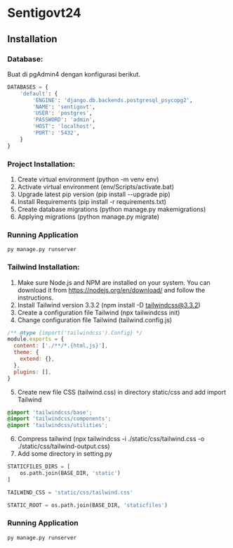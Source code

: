 # Sentigovt24

## Installation

### Database: 
Buat di pgAdmin4 dengan konfigurasi berikut.
```python
DATABASES = {
    'default': {
        'ENGINE': 'django.db.backends.postgresql_psycopg2',
        'NAME': 'sentigovt',
        'USER': 'postgres',
        'PASSWORD': 'admin',
        'HOST': 'localhost',
        'PORT': '5432',
    }
}
```

### Project Installation:
1. Create virtual environment (python -m venv env)
2. Activate virtual environment (env/Scripts/activate.bat)
3. Upgrade latest pip version (pip install --upgrade pip)
4. Install Requirements (pip install -r requirements.txt)
5. Create database migrations (python manage.py makemigrations)
6. Applying migrations (python manage.py migrate)

### Running Application
`py manage.py runserver`

### Tailwind Installation:
1. Make sure Node.js and NPM are installed on your system. You can download it from https://nodejs.org/en/download/ and follow the instructions.
2. Install Tailwind version 3.3.2 (npm install -D tailwindcss@3.3.2)
3. Create a configuration file Tailwind (npx tailwindcss init)
4. Change configuration file Tailwind (tailwind.config.js)
```javascript
/** @type {import('tailwindcss').Config} */
module.exports = {
  content: ['./**/*.{html,js}'],
  theme: {
    extend: {},
  },
  plugins: [],
}
```
5. Create new file CSS (tailwind.css) in directory static/css and add import Tailwind
```css
@import 'tailwindcss/base';
@import 'tailwindcss/components';
@import 'tailwindcss/utilities';
```
6. Compress tailwind (npx tailwindcss -i ./static/css/tailwind.css -o ./static/css/tailwind-output.css)
7. Add some directory in setting.py
```python
STATICFILES_DIRS = [
    os.path.join(BASE_DIR, 'static')
]

TAILWIND_CSS = 'static/css/tailwind.css'

STATIC_ROOT = os.path.join(BASE_DIR, 'staticfiles')
```

### Running Application
`py manage.py runserver`



